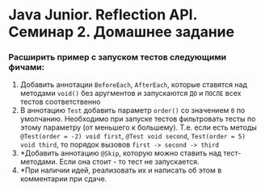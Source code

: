 # Java Junior. Reflection API. Семинар 2. Домашнее задание

### Расширить пример с запуском тестов следующими фичами:

1. Добавить аннотации `BeforeEach`, `AfterEach`, которые ставятся над методами `void()` без аругментов и запускаются `ДО` и `ПОСЛЕ` всех тестов соответственно
2. В аннотацию `Test` добавить параметр `order()` со значением `0` по умолчанию. Необходимо при запуске тестов фильтровать тесты по этому параметру (от меньшего к большему). Т.е. если есть методы `@Test(order = -2) void first`, `@Test void second`, `Test(order = 5) void third`, то порядок вызовов `first -> second -> third`
3. *Добавить аннотацию `@Skip`, которую можно ставить над тест-методами. Если она стоит - то тест не запускается.
4. *При наличии идей, реализовать их и написать об этом в комментарии при сдаче.

